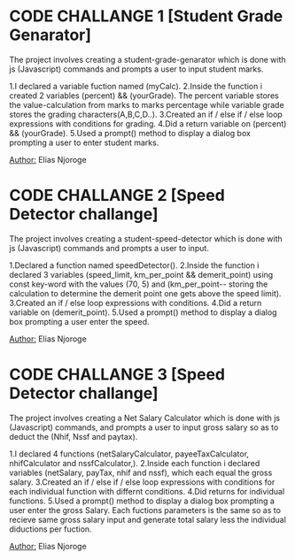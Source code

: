 # CODE CHALLANGE 1 [Student Grade Genarator]
The project involves creating a student-grade-genarator which is done with js (Javascript) commands and prompts a user to input student marks.

<Project Procedures:>
1.I declared a variable fuction named (myCalc).
2.Inside the function i created 2 variables (percent) && (yourGrade). The percent variable stores the value-calculation from marks to marks percentage while variable grade stores the grading characters(A,B,C,D..).
3.Created an if / else if / else loop expressions with conditions for grading.
4.Did a return variable on (percent) && (yourGrade).
5.Used a prompt() method to display a dialog box prompting a user to enter student marks.

<Author:>
Elias Njoroge

# CODE CHALLANGE 2  [Speed Detector challange]
The project involves creating a student-speed-detector which is done with js (Javascript) commands and prompts a user to input.

<Projet Procedures:>
1.Declared a function named speedDetector().
2.Inside the function i declared 3 variables (speed_limit, km_per_point && 
demerit_point) using const key-word with the values (70, 5) and (km_per_point-- storing the calculation to determine the demerit point one gets above the speed limit).
3.Created an if / else loop expressions with conditions. 
4.Did a return variable on (demerit_point).
5.Used a prompt() method to display a dialog box prompting a user enter the speed.

<Author:> 
Elias Njoroge

# CODE CHALLANGE 3 [Speed Detector challange]
The project involves creating a Net Salary Calculator which is done with js (Javascript) commands, and prompts a user to input gross salary so as to deduct the (Nhif, Nssf and paytax).

<Projet Procedures:>
1.I declared 4 functions (netSalaryCalculator, payeeTaxCalculator, nhifCalculator and nssfCalculator,).
2.Inside each function i declared variables (netSalary, payTax, nhif and nssf), which each equal the gross salary.  
3.Created an if / else if / else loop expressions with conditions for each individual function with differnt conditions.
4.Did returns for individual functions.
5.Used a prompt() method to display a dialog box prompting a user enter the gross Salary.
<NOTE:>
Each fuctions parameters is the same so as to recieve same gross salary input and generate total salary less the individual diductions per fuction.

<Author:> 
Elias Njoroge